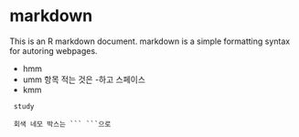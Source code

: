 # markdown
This is an R markdown document. markdown is a simple formatting syntax for autoring webpages.

- hmm
- umm 항목 적는 것은 -하고 스페이스 
- kmm

```
 study
```
[^1]: markdown study

```
 회색 네모 박스는 ``` ```으로 
```

